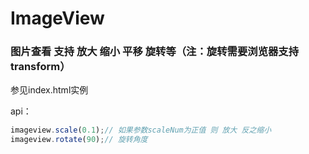 ImageView
=========

### 图片查看 支持 放大 缩小 平移 旋转等（注：旋转需要浏览器支持transform）

参见index.html实例

api：

```js
imageview.scale(0.1);// 如果参数scaleNum为正值 则 放大 反之缩小
imageview.rotate(90);// 旋转角度
```
